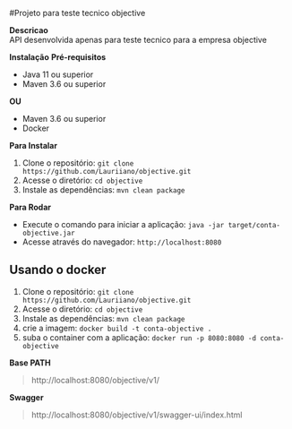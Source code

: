 #Projeto para teste tecnico objective

**Descricao**<br>
API desenvolvida apenas para teste tecnico para a empresa objective

**Instalação**
**Pré-requisitos**
<br>
- Java 11 ou superior
- Maven 3.6 ou superior

**OU**

- Maven 3.6 ou superior
- Docker

**Para Instalar**
<br>
1. Clone o repositório: `git clone https://github.com/Lauriiano/objective.git`
2. Acesse o diretório: `cd objective`
3. Instale as dependências: `mvn clean package`

**Para Rodar**
<br> 
- Execute o comando para iniciar a aplicação: `java -jar target/conta-objective.jar`
- Acesse através do navegador: `http://localhost:8080`

## Usando o docker

1. Clone o repositório: `git clone https://github.com/Lauriiano/objective.git`
2. Acesse o diretório: `cd objective`
3. Instale as dependências: `mvn clean package`
4. crie a imagem: `docker build -t conta-objective .` 
5. suba o container com a aplicação: `docker run -p 8080:8080 -d conta-objective`


**Base PATH**<br>
>http://localhost:8080/objective/v1/

**Swagger**<br>
>http://localhost:8080/objective/v1/swagger-ui/index.html

